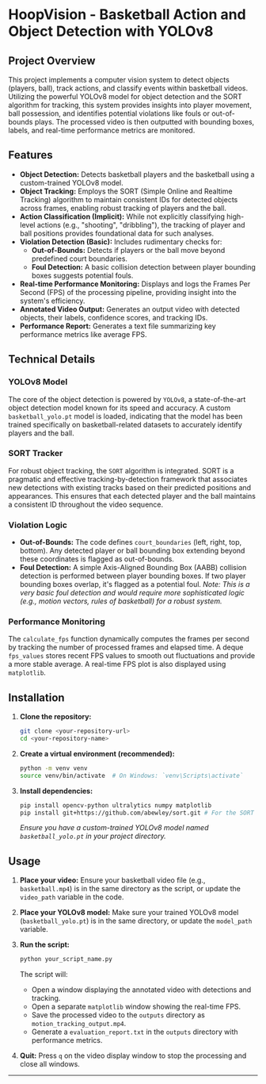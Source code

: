 
# HoopVision - Basketball Action and Object Detection with YOLOv8

## Project Overview

This project implements a computer vision system to detect objects (players, ball), track actions, and classify events within basketball videos. Utilizing the powerful YOLOv8 model for object detection and the SORT algorithm for tracking, this system provides insights into player movement, ball possession, and identifies potential violations like fouls or out-of-bounds plays. The processed video is then outputted with bounding boxes, labels, and real-time performance metrics are monitored.

## Features

* **Object Detection:** Detects basketball players and the basketball using a custom-trained YOLOv8 model.
* **Object Tracking:** Employs the SORT (Simple Online and Realtime Tracking) algorithm to maintain consistent IDs for detected objects across frames, enabling robust tracking of players and the ball.
* **Action Classification (Implicit):** While not explicitly classifying high-level actions (e.g., "shooting", "dribbling"), the tracking of player and ball positions provides foundational data for such analyses.
* **Violation Detection (Basic):** Includes rudimentary checks for:
    * **Out-of-Bounds:** Detects if players or the ball move beyond predefined court boundaries.
    * **Foul Detection:** A basic collision detection between player bounding boxes suggests potential fouls.
* **Real-time Performance Monitoring:** Displays and logs the Frames Per Second (FPS) of the processing pipeline, providing insight into the system's efficiency.
* **Annotated Video Output:** Generates an output video with detected objects, their labels, confidence scores, and tracking IDs.
* **Performance Report:** Generates a text file summarizing key performance metrics like average FPS.

## Technical Details

### YOLOv8 Model

The core of the object detection is powered by `YOLOv8`, a state-of-the-art object detection model known for its speed and accuracy. A custom `basketball_yolo.pt` model is loaded, indicating that the model has been trained specifically on basketball-related datasets to accurately identify players and the ball.

### SORT Tracker

For robust object tracking, the `SORT` algorithm is integrated. SORT is a pragmatic and effective tracking-by-detection framework that associates new detections with existing tracks based on their predicted positions and appearances. This ensures that each detected player and the ball maintains a consistent ID throughout the video sequence.

### Violation Logic

* **Out-of-Bounds:** The code defines `court_boundaries` (left, right, top, bottom). Any detected player or ball bounding box extending beyond these coordinates is flagged as out-of-bounds.
* **Foul Detection:** A simple Axis-Aligned Bounding Box (AABB) collision detection is performed between player bounding boxes. If two player bounding boxes overlap, it's flagged as a potential foul. *Note: This is a very basic foul detection and would require more sophisticated logic (e.g., motion vectors, rules of basketball) for a robust system.*

### Performance Monitoring

The `calculate_fps` function dynamically computes the frames per second by tracking the number of processed frames and elapsed time. A deque `fps_values` stores recent FPS values to smooth out fluctuations and provide a more stable average. A real-time FPS plot is also displayed using `matplotlib`.

## Installation

1.  **Clone the repository:**
    ```bash
    git clone <your-repository-url>
    cd <your-repository-name>
    ```

2.  **Create a virtual environment (recommended):**
    ```bash
    python -m venv venv
    source venv/bin/activate  # On Windows: `venv\Scripts\activate`
    ```

3.  **Install dependencies:**
    ```bash
    pip install opencv-python ultralytics numpy matplotlib
    pip install git+https://github.com/abewley/sort.git # For the SORT tracker
    ```
    *Ensure you have a custom-trained YOLOv8 model named `basketball_yolo.pt` in your project directory.*

## Usage

1.  **Place your video:**
    Ensure your basketball video file (e.g., `basketball.mp4`) is in the same directory as the script, or update the `video_path` variable in the code.

2.  **Place your YOLOv8 model:**
    Make sure your trained YOLOv8 model (`basketball_yolo.pt`) is in the same directory, or update the `model_path` variable.

3.  **Run the script:**
    ```bash
    python your_script_name.py
    ```

    The script will:
    * Open a window displaying the annotated video with detections and tracking.
    * Open a separate `matplotlib` window showing the real-time FPS.
    * Save the processed video to the `outputs` directory as `motion_tracking_output.mp4`.
    * Generate a `evaluation_report.txt` in the `outputs` directory with performance metrics.

4.  **Quit:**
    Press `q` on the video display window to stop the processing and close all windows.


---
